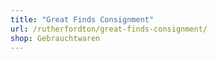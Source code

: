 ```yaml
---
title: "Great Finds Consignment"
url: /rutherfordton/great-finds-consignment/
shop: Gebrauchtwaren
---
```

